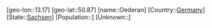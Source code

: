 ﻿---
location: [50.87,13.17]
type: City
tags:
- geo/City


SpocWebEntityId: 35882
isDeleted: false
confidential: public

---
[geo-lon::13.17]
[geo-lat::50.87]
[name::Oederan]
[Country::[Germany](geo/Continent/Europe/Germany.md)]
[State::[Sachsen](geo/Continent/Europe/Germany/Sachsen.md)]
[Population::]
[Unknown::]

